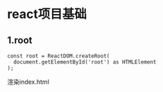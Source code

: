 # react项目基础
## 1.root
```
const root = ReactDOM.createRoot(
  document.getElementById('root') as HTMLElement
);

```
渲染index.html

